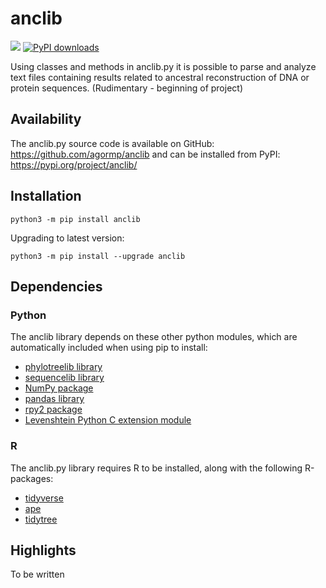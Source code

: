 # anclib

![](https://img.shields.io/badge/version-0.9.0-blue)
[![PyPI downloads](https://static.pepy.tech/personalized-badge/anclib?period=total&units=none&left_color=black&right_color=blue&left_text=downloads&service=github)](https://pepy.tech/project/anclib)

Using classes and methods in anclib.py it is possible to parse and analyze text files containing results related to ancestral reconstruction of DNA or protein sequences. (Rudimentary - beginning of project)

## Availability

The anclib.py source code is available on GitHub: https://github.com/agormp/anclib and can be installed from PyPI: https://pypi.org/project/anclib/


## Installation

```
python3 -m pip install anclib
```

Upgrading to latest version:

```
python3 -m pip install --upgrade anclib
```

## Dependencies

### Python
The anclib library depends on these other python modules, which are automatically included when using pip to install:

* [phylotreelib library](https://github.com/agormp/phylotreelib)
* [sequencelib library](https://github.com/agormp/sequencelib)
* [NumPy package](https://numpy.org)
* [pandas library](https://pandas.pydata.org)
* [rpy2 package](https://rpy2.github.io)
* [Levenshtein Python C extension module](https://pypi.org/project/Levenshtein/)

### R
The anclib.py library requires R to be installed, along with the following R-packages:

* [tidyverse](https://cran.r-project.org/web/packages/tidyverse/index.html)
* [ape](https://cran.r-project.org/web/packages/ape/index.html)
* [tidytree](https://cran.r-project.org/web/packages/tidytree/index.html)

## Highlights

To be written